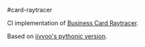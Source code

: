 #card-raytracer

Cl implementation of [Business Card Raytracer](http://www.cs.utah.edu/~aek/code/card.cpp).

Based on [ iivvoo's pythonic version](http://vanderwijk.info/blog/business-card-raytracer-in-python/).
